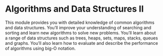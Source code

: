 # Algorithms and Data Structures II
This module provides you with detailed
knowledge of common algorithms and data
structures. You’ll improve your understanding of
searching and sorting and learn new algorithms
to solve new problems. You’ll learn about a
range of data structures such as trees, heaps,
sets, maps, stacks, queues and graphs. You’ll
also learn how to evaluate and describe the
performance of algorithms using big-O notation.
